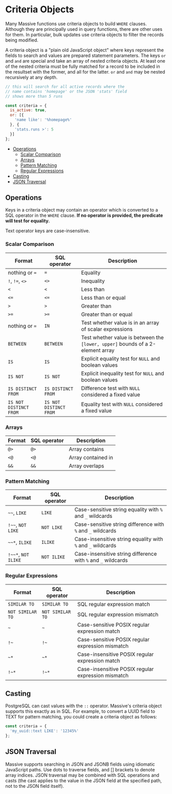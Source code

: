 # Criteria Objects

Many Massive functions use criteria objects to build `WHERE` clauses. Although they are principally used in query functions, there are other uses for them. In particular, bulk updates use criteria objects to filter the records being modified.

A criteria object is a "plain old JavaScript object" where keys represent the fields to search and values are prepared statement parameters. The keys `or` and `and` are special and take an array of nested criteria objects. At least one of the nested criteria must be fully matched for a record to be included in the resultset with the former, and all for the latter. `or` and `and` may be nested recursively at any depth.

```javascript
// this will search for all active records where the
// name contains 'homepage' or the JSON 'stats' field
// shows more than 5 runs

const criteria = {
  is_active: true,
  or: [{
    'name like': '%homepage%'
  }, {
    'stats.runs >': 5
  }]
};
```

<!-- vim-markdown-toc GFM -->

* [Operations](#operations)
  * [Scalar Comparison](#scalar-comparison)
  * [Arrays](#arrays)
  * [Pattern Matching](#pattern-matching)
  * [Regular Expressions](#regular-expressions)
* [Casting](#casting)
* [JSON Traversal](#json-traversal)

<!-- vim-markdown-toc -->

## Operations

Keys in a criteria object may contain an operator which is converted to a SQL operator in the `WHERE` clause. **If no operator is provided, the predicate will test for equality.**

Text operator keys are case-insensitive.

### Scalar Comparison

| Format | SQL operator | Description|
|--------|--------------|------------|
| nothing or `=` | `=` | Equality |
| `!`, `!=`, `<>` | `<>` | Inequality |
| `<` | `<`| Less than |
| `<=` | `<=` | Less than or equal |
| `>` | `>` | Greater than |
| `>=` | `>=` | Greater than or equal |
| nothing or `=` | `IN` | Test whether value is in an array of scalar expressions |
| `BETWEEN` | `BETWEEN` | Test whether value is between the `[lower, upper]` bounds of a 2-element array |
| `IS` | `IS` | Explicit equality test for `NULL` and boolean values |
| `IS NOT` | `IS NOT` | Explicit inequality test for `NULL` and boolean values |
| `IS DISTINCT FROM` | `IS DISTINCT FROM` | Difference test with `NULL` considered a fixed value |
| `IS NOT DISTINCT FROM` | `IS NOT DISTINCT FROM` | Equality test with `NULL` considered a fixed value |

### Arrays

| Format | SQL operator | Description|
|--------|--------------|------------|
| `@>` | `@>` | Array contains |
| `<@` | `<@` | Array contained in |
| `&&` | `&&` | Array overlaps |

### Pattern Matching

| Format | SQL operator | Description|
|--------|--------------|------------|
| `~~`, `LIKE` | `LIKE` | Case-sensitive string equality with `%` and `_` wildcards |
| `!~~`, `NOT LIKE` | `NOT LIKE` | Case-sensitive string difference with `%` and `_` wildcards |
| `~~*`, `ILIKE` | `ILIKE` | Case-insensitive string equality with `%` and `_` wildcards |
| `!~~*`, `NOT ILIKE` | `NOT ILIKE` | Case-insensitive string difference with `%` and `_` wildcards |

### Regular Expressions

| Format | SQL operator | Description|
|--------|--------------|------------|
| `SIMILAR TO` | `SIMILAR TO` | SQL regular expression match |
| `NOT SIMILAR TO` | `NOT SIMILAR TO` | SQL regular expression mismatch |
| `~` | `~` | Case-sensitive POSIX regular expression match |
| `!~` | `!~` | Case-sensitive POSIX regular expression mismatch |
| `~*` | `~*` | Case-insensitive POSIX regular expression match |
| `!~*` | `!~*` | Case-insensitive POSIX regular expression mismatch |

## Casting

PostgreSQL can cast values with the `::` operator. Massive's criteria object supports this exactly as in SQL. For example, to convert a UUID field to TEXT for pattern matching, you could create a criteria object as follows:

```javascript
const criteria = {
  'my_uuid::text LIKE': '12345%'
};
```

## JSON Traversal

Massive supports searching in JSON and JSONB fields using idiomatic JavaScript paths. Use dots to traverse fields, and [] brackets to denote array indices. JSON traversal may be combined with SQL operations and casts (the cast applies to the value in the JSON field at the specified path, not to the JSON field itself).

